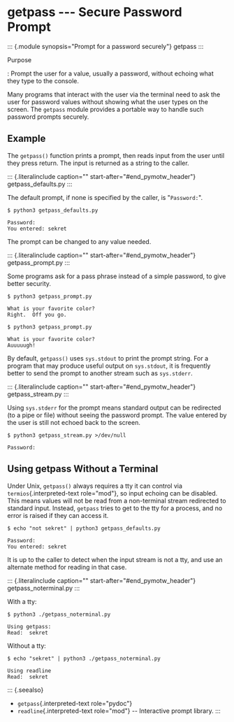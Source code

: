 getpass \-\-- Secure Password Prompt
====================================

::: {.module synopsis="Prompt for a password securely"}
getpass
:::

Purpose

:   Prompt the user for a value, usually a password, without echoing
    what they type to the console.

Many programs that interact with the user via the terminal need to ask
the user for password values without showing what the user types on the
screen. The `getpass` module provides a portable way to handle such
password prompts securely.

Example
-------

The `getpass()` function prints a prompt, then reads input from the user
until they press return. The input is returned as a string to the
caller.

::: {.literalinclude caption="" start-after="#end_pymotw_header"}
getpass\_defaults.py
:::

The default prompt, if none is specified by the caller, is
\"`Password:`\".

``` {.sourceCode .none}
$ python3 getpass_defaults.py

Password:
You entered: sekret
```

The prompt can be changed to any value needed.

::: {.literalinclude caption="" start-after="#end_pymotw_header"}
getpass\_prompt.py
:::

Some programs ask for a pass phrase instead of a simple password, to
give better security.

``` {.sourceCode .none}
$ python3 getpass_prompt.py

What is your favorite color?
Right.  Off you go.

$ python3 getpass_prompt.py

What is your favorite color?
Auuuuugh!
```

By default, `getpass()` uses `sys.stdout` to print the prompt string.
For a program that may produce useful output on `sys.stdout`, it is
frequently better to send the prompt to another stream such as
`sys.stderr`.

::: {.literalinclude caption="" start-after="#end_pymotw_header"}
getpass\_stream.py
:::

Using `sys.stderr` for the prompt means standard output can be
redirected (to a pipe or file) without seeing the password prompt. The
value entered by the user is still not echoed back to the screen.

``` {.sourceCode .none}
$ python3 getpass_stream.py >/dev/null

Password:
```

Using getpass Without a Terminal
--------------------------------

Under Unix, `getpass()` always requires a tty it can control via
`termios`{.interpreted-text role="mod"}, so input echoing can be
disabled. This means values will not be read from a non-terminal stream
redirected to standard input. Instead, `getpass` tries to get to the tty
for a process, and no error is raised if they can access it.

``` {.sourceCode .none}
$ echo "not sekret" | python3 getpass_defaults.py

Password: 
You entered: sekret
```

It is up to the caller to detect when the input stream is not a tty, and
use an alternate method for reading in that case.

::: {.literalinclude caption="" start-after="#end_pymotw_header"}
getpass\_noterminal.py
:::

With a tty:

``` {.sourceCode .none}
$ python3 ./getpass_noterminal.py

Using getpass:
Read:  sekret
```

Without a tty:

``` {.sourceCode .none}
$ echo "sekret" | python3 ./getpass_noterminal.py

Using readline
Read:  sekret
```

::: {.seealso}
-   `getpass`{.interpreted-text role="pydoc"}
-   `readline`{.interpreted-text role="mod"} \-- Interactive prompt
    library.
:::
